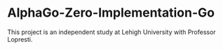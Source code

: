 # AlphaGo-Zero-Implementation-Go

This project is an independent study at Lehigh University with Professor Lopresti.
